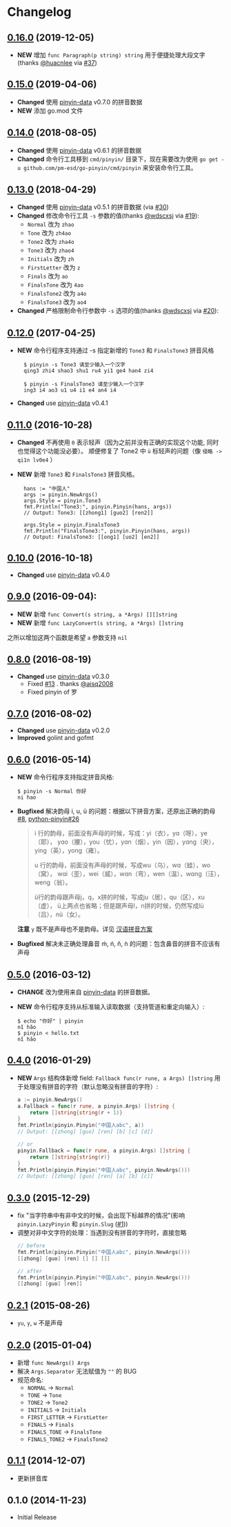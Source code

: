 # Changelog

## [0.16.0] (2019-12-05)

* **NEW** 增加 ``func Paragraph(p string) string`` 用于便捷处理大段文字
(thanks [@huacnlee] via [#37][#37])

## [0.15.0] (2019-04-06)

* **Changed** 使用 [pinyin-data][pinyin-data] v0.7.0 的拼音数据
* **NEW** 添加 go.mod 文件


## [0.14.0] (2018-08-05)

* **Changed** 使用 [pinyin-data][pinyin-data] v0.6.1 的拼音数据
* **Changed** 命令行工具移到 `cmd/pinyin/` 目录下，现在需要改为使用
  `go get -u github.com/pm-esd/go-pinyin/cmd/pinyin` 来安装命令行工具。


## [0.13.0] (2018-04-29)

* **Changed** 使用 [pinyin-data][pinyin-data] v0.5.1 的拼音数据 (via [#30])
* **Changed** 修改命令行工具 `-s` 参数的值(thanks [@wdscxsj][@wdscxsj] via [#19][#19]):
    * `Normal` 改为 `zhao`
    * `Tone` 改为 `zh4ao`
    * `Tone2` 改为 `zha4o`
    * `Tone3` 改为 `zhao4`
    * `Initials` 改为 `zh`
    * `FirstLetter` 改为 `z`
    * `Finals` 改为 `ao`
    * `FinalsTone` 改为 `4ao`
    * `FinalsTone2` 改为 `a4o`
    * `FinalsTone3` 改为 `ao4`
* **Changed** 严格限制命令行参数中 `-s` 选项的值(thanks [@wdscxsj][@wdscxsj] via [#20][#20]):


## [0.12.0] (2017-04-25)


* **NEW** 命令行程序支持通过 -s 指定新增的 `Tone3` 和 `FinalsTone3` 拼音风格

        $ pinyin -s Tone3 请至少输入一个汉字
        qing3 zhi4 shao3 shu1 ru4 yi1 ge4 han4 zi4

        $ pinyin -s FinalsTone3 请至少输入一个汉字
        ing3 i4 ao3 u1 u4 i1 e4 an4 i4

* **Changed** use [pinyin-data](https://github.com/mozillazg/pinyin-data) v0.4.1


## [0.11.0] (2016-10-28)

* **Changed** 不再使用 `0` 表示轻声（因为之前并没有正确的实现这个功能, 同时也觉得这个功能没必要）。
  顺便修复了 Tone2 中 `ü` 标轻声的问题（像 `侵略 -> qi1n lv0e4` ）
* **NEW** 新增 `Tone3` 和 `FinalsTone3` 拼音风格。

        hans := "中国人"
        args := pinyin.NewArgs()
        args.Style = pinyin.Tone3
        fmt.Println("Tone3:", pinyin.Pinyin(hans, args))
        // Output: Tone3: [[zhong1] [guo2] [ren2]]

        args.Style = pinyin.FinalsTone3
        fmt.Println("FinalsTone3:", pinyin.Pinyin(hans, args))
        // Output: FinalsTone3: [[ong1] [uo2] [en2]]



## [0.10.0] (2016-10-18)

* **Changed** use [pinyin-data](https://github.com/mozillazg/pinyin-data) v0.4.0


## [0.9.0] (2016-09-04):

* **NEW** 新增 `func Convert(s string, a *Args) [][]string`
* **NEW** 新增 `func LazyConvert(s string, a *Args) []string`

之所以增加这两个函数是希望 `a` 参数支持 `nil`



## [0.8.0] (2016-08-19)

* **Changed** use [pinyin-data](https://github.com/mozillazg/pinyin-data) v0.3.0
  * Fixed [#13](https://github.com/pm-esd/go-pinyin/issues/13) . thanks [@aisq2008](https://github.com/aisq2008)
  * Fixed pinyin of 罗


## [0.7.0] (2016-08-02)

* **Changed** use [pinyin-data](https://github.com/mozillazg/pinyin-data) v0.2.0
* **Improved** golint and gofmt


## [0.6.0] (2016-05-14)

* **NEW** 命令行程序支持指定拼音风格:

  ```shell
  $ pinyin -s Normal 你好
  ni hao
  ```
* **Bugfixed** 解决韵母 i, u, ü 的问题：根据以下拼音方案，还原出正确的韵母
   [#8](https://github.com/pm-esd/go-pinyin/pull/8),  [python-pinyin#26](https://github.com/mozillazg/python-pinyin/pull/26)

    > i 行的韵母，前面没有声母的时候，写成：yi（衣），yɑ（呀），ye（耶），
    > yɑo（腰），you（忧），yɑn（烟），yin（因），yɑnɡ（央），yinɡ（英），yonɡ（雍）。
    >
    > u 行的韵母，前面没有声母的时候，写成wu（乌），wɑ（蛙），wo（窝），
    > wɑi（歪），wei（威），wɑn（弯），wen（温），wɑnɡ（汪），wenɡ（翁）。
    >
    > ü行的韵母跟声母j，q，x拼的时候，写成ju（居），qu（区），xu（虚），
    > ü上两点也省略；但是跟声母l，n拼的时候，仍然写成lü（吕），nü（女）。

    **注意** `y` 既不是声母也不是韵母。详见 [汉语拼音方案](http://www.edu.cn/20011114/3009777.shtml)

* **Bugfixed** 解决未正确处理鼻音 ḿ, ń, ň, ǹ 的问题：包含鼻音的拼音不应该有声母



## [0.5.0] (2016-03-12)

* **CHANGE** 改为使用来自 [pinyin-data](https://github.com/mozillazg/pinyin-data) 的拼音数据。
* **NEW** 命令行程序支持从标准输入读取数据（支持管道和重定向输入）:

  ```shell
  $ echo "你好" | pinyin
  nǐ hǎo
  $ pinyin < hello.txt
  nǐ hǎo
  ```


## [0.4.0] (2016-01-29)

* **NEW** `Args` 结构体新增 field: `Fallback func(r rune, a Args) []string`
  用于处理没有拼音的字符（默认忽略没有拼音的字符）:
  ```go
  a := pinyin.NewArgs()
  a.Fallback = func(r rune, a pinyin.Args) []string {
      return []string{string(r + 1)}
  }
  fmt.Println(pinyin.Pinyin("中国人abc", a))
  // Output: [[zhong] [guo] [ren] [b] [c] [d]]

  // or
  pinyin.Fallback = func(r rune, a pinyin.Args) []string {
      return []string{string(r)}
  }
  fmt.Println(pinyin.Pinyin("中国人abc", pinyin.NewArgs()))
  // Output: [[zhong] [guo] [ren] [a] [b] [c]]
  ```


## [0.3.0] (2015-12-29)

* fix "当字符串中有非中文的时候，会出现下标越界的情况"(影响 `pinyin.LazyPinyin` 和 `pinyin.Slug` ([#1](https://github.com/pm-esd/go-pinyin/issues/1)))
* 调整对非中文字符的处理：当遇到没有拼音的字符时，直接忽略
  ```go
  // before
  fmt.Println(pinyin.Pinyin("中国人abc", pinyin.NewArgs()))
  [[zhong] [guo] [ren] [] [] []]

  // after
  fmt.Println(pinyin.Pinyin("中国人abc", pinyin.NewArgs()))
  [[zhong] [guo] [ren]]
  ```


## [0.2.1] (2015-08-26)

* `yu`, `y`, `w` 不是声母


## [0.2.0] (2015-01-04)

* 新增 `func NewArgs() Args`
* 解决 `Args.Separator` 无法赋值为 `""` 的 BUG
* 规范命名:
    * `NORMAL` -> `Normal`
    * `TONE` -> `Tone`
    * `TONE2` -> `Tone2`
    * `INITIALS` -> `Initials`
    * `FIRST_LETTER` -> `FirstLetter`
    * `FINALS` -> `Finals`
    * `FINALS_TONE` -> `FinalsTone`
    * `FINALS_TONE2` -> `FinalsTone2`

## [0.1.1] (2014-12-07)
* 更新拼音库


## 0.1.0 (2014-11-23)
* Initial Release


[pinyin-data]: https://github.com/mozillazg/pinyin-data
[@wdscxsj]: https://github.com/wdscxsj
[@huacnlee]: https://github.com/huacnlee
[#19]: https://github.com/pm-esd/go-pinyin/pull/19
[#20]: https://github.com/pm-esd/go-pinyin/pull/20
[#30]: https://github.com/pm-esd/go-pinyin/pull/30
[#37]: https://github.com/pm-esd/go-pinyin/pull/37

[0.1.1]: https://github.com/pm-esd/go-pinyin/compare/v0.1.0...v0.1.1
[0.2.0]: https://github.com/pm-esd/go-pinyin/compare/v0.1.1...v0.2.0
[0.2.1]: https://github.com/pm-esd/go-pinyin/compare/v0.2.0...v0.2.1
[0.3.0]: https://github.com/pm-esd/go-pinyin/compare/v0.2.1...v0.3.0
[0.4.0]: https://github.com/pm-esd/go-pinyin/compare/v0.3.0...v0.4.0
[0.5.0]: https://github.com/pm-esd/go-pinyin/compare/v0.4.0...v0.5.0
[0.6.0]: https://github.com/pm-esd/go-pinyin/compare/v0.5.0...v0.6.0
[0.7.0]: https://github.com/pm-esd/go-pinyin/compare/v0.6.0...v0.7.0
[0.8.0]: https://github.com/pm-esd/go-pinyin/compare/v0.7.0...v0.8.0
[0.9.0]: https://github.com/pm-esd/go-pinyin/compare/v0.8.0...v0.9.0
[0.10.0]: https://github.com/pm-esd/go-pinyin/compare/v0.9.0...v0.10.0
[0.11.0]: https://github.com/pm-esd/go-pinyin/compare/v0.10.0...v0.11.0
[0.12.0]: https://github.com/pm-esd/go-pinyin/compare/v0.11.0...v0.12.0
[0.13.0]: https://github.com/pm-esd/go-pinyin/compare/v0.12.0...v0.13.0
[0.14.0]: https://github.com/pm-esd/go-pinyin/compare/v0.13.0...v0.14.0
[0.15.0]: https://github.com/pm-esd/go-pinyin/compare/v0.14.0...v0.15.0
[0.16.0]: https://github.com/pm-esd/go-pinyin/compare/v0.15.0...v0.16.0
